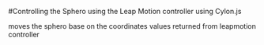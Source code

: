 #Controlling the Sphero using the Leap Motion controller using Cylon.js

moves the sphero base on the coordinates values returned from leapmotion controller

